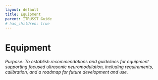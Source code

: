 ```yaml
---
layout: default
title: Equipment
parent: ITRUSST Guide
# has_children: true
---
```

# Equipment
*Purpose: To establish recommendations and guidelines for equipment supporting focused ultrasonic neuromodulation, including requirements, calibration, and a roadmap for future development and use.* 
